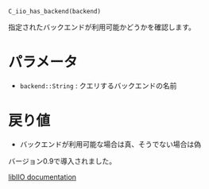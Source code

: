 ```
C_iio_has_backend(backend)
```

指定されたバックエンドが利用可能かどうかを確認します。

# パラメータ

  * `backend::String` : クエリするバックエンドの名前

# 戻り値

  * バックエンドが利用可能な場合は真、そうでない場合は偽

バージョン0.9で導入されました。

[libIIO documentation](https://analogdevicesinc.github.io/libiio/master/libiio/group__TopLevel.html#ga8cf6a3818d471333f4115f3d0d8d95a2)
